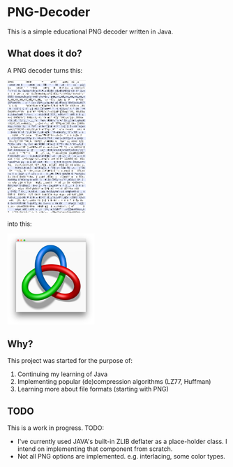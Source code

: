 # PNG-Decoder

This is a simple educational PNG decoder written in Java.

What does it do?
----------------

A PNG decoder turns this:

<img src="preview/raw.png" alt="Raw PNG file" width="180"/></a>

into this:

<img src="preview/decoded.png" alt="Decoded PNG file" width="200"/></a>

Why?
----

This project was started for the purpose of:

1. Continuing my learning of Java
2. Implementing popular (de)compression algorithms (LZ77, Huffman)
3. Learning more about file formats (starting with PNG)

TODO
----

This is a work in progress. TODO:

* I've currently used JAVA's built-in ZLIB deflater as a place-holder class. I intend on implementing that component from scratch.
* Not all PNG options are implemented. e.g. interlacing, some color types.
